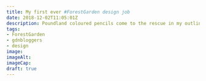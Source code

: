 ```yaml
---
title: My first ever #ForestGarden design job
date: 2018-12-02T11:05:01Z
description: Poundland coloured pencils come to the rescue in my outline design for a small forest garden
tags: 
- ForestGarden
- gdnbloggers
- design
image: 
imageAlt: 
imageCap: 
draft: true
---
```


